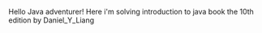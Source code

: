 Hello Java adventurer! Here i'm solving introduction to java book the 10th edition by Daniel_Y_Liang
